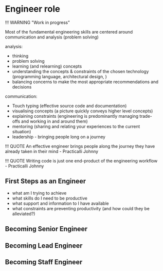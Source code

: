 # Engineer role

!!! WARNING "Work in progress"

Most of the fundamental engineering skills are centered around communication and analysis (problem solving)

analysis:

- thinking
- problem solving
- learning (and relearning) concepts
- understanding the concepts & constraints of the chosen technology (programming language, architectural design, )
- balancing concerns to make the most appropriate recommendations and decisions

communication:

- Touch typing (effective source code and documentation)
- visualising concepts (a picture quickly conveys higher level concepts)
- explaining constraints (engineering is predominantly managing trade-offs and working in and around them)
- mentoring (sharing and relating your experiences to the current situation)
- leadership - bringing people long on a journey


!!! QUOTE
    An effective engineer brings people along the journey they have already taken in their mind - Practicalli Johnny


!!! QUOTE
    Writing code is just one end-product of the engineering workflow - Practicalli Johnny



## First Steps as an Engineer

- what am I trying to achieve
- what skills do I need to be productive
- what support and information to I have available
- what constraints are preventing productivity (and how could they be alleviated?)



## Becoming Senior Engineer



## Becoming Lead Engineer


## Becoming Staff Engineer
